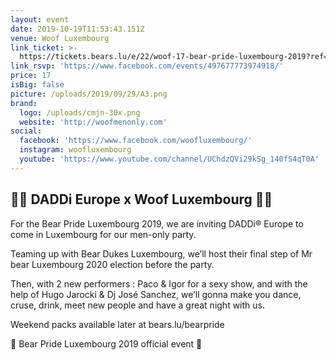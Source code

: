 ```yaml
---
layout: event
date: 2019-10-19T11:53:43.151Z
venue: Woof Luxembourg
link_ticket: >-
  https://tickets.bears.lu/e/22/woof-17-bear-pride-luxembourg-2019?ref=josesanchez
link_rsvp: 'https://www.facebook.com/events/497677773974918/'
price: 17
isBig: false
picture: /uploads/2019/09/29/A3.png
brand:
  logo: /uploads/cmjn-30x.png
  website: 'http://woofmenonly.com'
social:
  facebook: 'https://www.facebook.com/woofluxembourg/'
  instagram: woofluxembourg
  youtube: 'https://www.youtube.com/channel/UChdzQVi29kSg_140fS4qT0A'
---
```


## 💪🏼 DADDi Europe x Woof Luxembourg 💪🏼

For the Bear Pride Luxembourg 2019, we are inviting DADDi® Europe to come in Luxembourg for our men-only party.

Teaming up with Bear Dukes Luxembourg, we’ll host their final step of Mr bear Luxembourg 2020 election before the party.

Then, with 2 new performers : Paco & Igor for a sexy show, and with the help of Hugo Jarocki & Dj José Sanchez, we’ll gonna make you dance, cruse, drink, meet new people and have a great night with us.

Weekend packs available later at bears.lu/bearpride

🐻 Bear Pride Luxembourg 2019 official event 🐻
